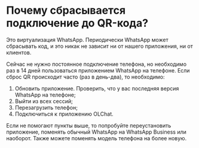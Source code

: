# Почему сбрасывается подключение до QR-кода?

Это виртуализация WhatsApp. Периодически WhatsApp может сбрасывать код, и это никак не зависит ни от нашего приложения, ни от клиентов.&#x20;

Сейчас не нужно постоянное подключение телефона, но необходимо раз в 14 дней пользоваться приложением WhatsApp на телефоне. Если сброс QR происходит часто (раз в день-два), то необходимо:

1. Обновить приложение. Проверить, что у вас последняя версия WhatsApp на телефоне;
2. Выйти из всех сессий;
3. Перезагрузить телефон;
4. Подключиться к приложению OLChat.&#x20;

Если не помогают пункты выше, то попробуйте переустановить приложение, поменять обычный WhatsApp на WhatsApp Business или наоборот. Также можете поменять модель телефона на более новую.&#x20;
